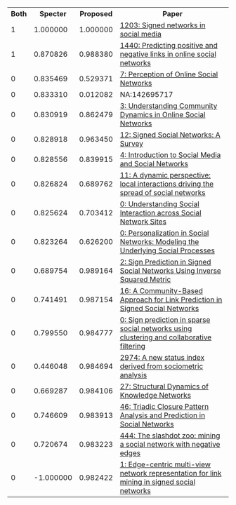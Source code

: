<html><table><tr>
<th>Both</th>
<th>Specter</th>
<th>Proposed</th>
<th>Paper</th>
</tr>
<tr>
<td>1</td>
<td>1.000000</td>
<td>1.000000</td>
<td><a href="https://www.semanticscholar.org/paper/aa3c0e570211d30b26121d5172cef27425ff71ad">1203: Signed networks in social media</a></td>
</tr>
<tr>
<td>1</td>
<td>0.870826</td>
<td>0.988380</td>
<td><a href="https://www.semanticscholar.org/paper/1926bad0dc2c1d302ad9a673226f8ca56869683c">1440: Predicting positive and negative links in online social networks</a></td>
</tr>
<tr>
<td>0</td>
<td>0.835469</td>
<td>0.529371</td>
<td><a href="https://www.semanticscholar.org/paper/cd7a85910275b58760f841ff436ae0a8e2a8101c">7: Perception of Online Social Networks</a></td>
</tr>
<tr>
<td>0</td>
<td>0.833310</td>
<td>0.012082</td>
<td>NA:142695717</td>
</tr>
<tr>
<td>0</td>
<td>0.830919</td>
<td>0.862479</td>
<td><a href="https://www.semanticscholar.org/paper/7e259b91527f27ef0c60d838f0dd73bd5afeed14">3: Understanding Community Dynamics in Online Social Networks</a></td>
</tr>
<tr>
<td>0</td>
<td>0.828918</td>
<td>0.963450</td>
<td><a href="https://www.semanticscholar.org/paper/f99188f4adb6a4e7c61a6e657216f67954be5f4d">12: Signed Social Networks: A Survey</a></td>
</tr>
<tr>
<td>0</td>
<td>0.828556</td>
<td>0.839915</td>
<td><a href="https://www.semanticscholar.org/paper/38a57e057a8f3c50f1cfd508259fdb255e7c612d">4: Introduction to Social Media and Social Networks</a></td>
</tr>
<tr>
<td>0</td>
<td>0.826824</td>
<td>0.689762</td>
<td><a href="https://www.semanticscholar.org/paper/435c56e21f24a7b157c44a47a1bd41866729a6b3">11: A dynamic perspective: local interactions driving the spread of social networks</a></td>
</tr>
<tr>
<td>0</td>
<td>0.825624</td>
<td>0.703412</td>
<td><a href="https://www.semanticscholar.org/paper/deecd907d62d2f2de52a9c2de4488beb9f878a80">0: Understanding Social Interaction across Social Network Sites</a></td>
</tr>
<tr>
<td>0</td>
<td>0.823264</td>
<td>0.626200</td>
<td><a href="https://www.semanticscholar.org/paper/d668e11717a4df6931f5254cb1b9f5d35d15f0cd">0: Personalization in Social Networks: Modeling the Underlying Social Processes</a></td>
</tr>
<tr>
<td>0</td>
<td>0.689754</td>
<td>0.989164</td>
<td><a href="https://www.semanticscholar.org/paper/b829910313d8c69756790cc98fde4c509009d012">2: Sign Prediction in Signed Social Networks Using Inverse Squared Metric</a></td>
</tr>
<tr>
<td>0</td>
<td>0.741491</td>
<td>0.987154</td>
<td><a href="https://www.semanticscholar.org/paper/e1c2dc14f6cde0ef0d6d0bebdf84b32c0b6fc5db">16: A Community-Based Approach for Link Prediction in Signed Social Networks</a></td>
</tr>
<tr>
<td>0</td>
<td>0.799550</td>
<td>0.984777</td>
<td><a href="https://www.semanticscholar.org/paper/4dc4fc9c9ab69c5e6490c1f97edd1addcfd5a72c">0: Sign prediction in sparse social networks using clustering and collaborative filtering</a></td>
</tr>
<tr>
<td>0</td>
<td>0.446048</td>
<td>0.984694</td>
<td><a href="https://www.semanticscholar.org/paper/f1d40a639d7f83d373f07b2bf4a96f0313b584d8">2974: A new status index derived from sociometric analysis</a></td>
</tr>
<tr>
<td>0</td>
<td>0.669287</td>
<td>0.984106</td>
<td><a href="https://www.semanticscholar.org/paper/97575770271937768e73d6d8f25c887e308a0f36">27: Structural Dynamics of Knowledge Networks</a></td>
</tr>
<tr>
<td>0</td>
<td>0.746609</td>
<td>0.983913</td>
<td><a href="https://www.semanticscholar.org/paper/df6702f7741eb57240bde40bde9754cd7b7a451f">46: Triadic Closure Pattern Analysis and Prediction in Social Networks</a></td>
</tr>
<tr>
<td>0</td>
<td>0.720674</td>
<td>0.983223</td>
<td><a href="https://www.semanticscholar.org/paper/070fd354e7461748a4370e35a1ca48a44d49a0ee">444: The slashdot zoo: mining a social network with negative edges</a></td>
</tr>
<tr>
<td>0</td>
<td>-1.000000</td>
<td>0.982422</td>
<td><a href="https://www.semanticscholar.org/paper/ad78d9593afd203c2aca557f9fd2ab728cd055fb">1: Edge-centric multi-view network representation for link mining in signed social networks</a></td>
</tr>
</table></html>

